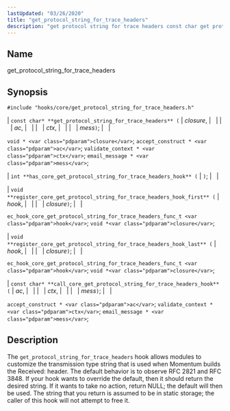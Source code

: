 ```yaml
---
lastUpdated: "03/26/2020"
title: "get_protocol_string_for_trace_headers"
description: "get protocol string for trace headers const char get protocol string for trace headers closure ac ctx mess void closure accept construct ac validate context ctx email message mess int has core get protocol string for trace headers hook void register core get protocol string for trace headers hook first..."
---
```


<a name="hooks.core.get_protocol_string_for_trace_headers"></a> 
## Name

get_protocol_string_for_trace_headers

## Synopsis

`#include "hooks/core/get_protocol_string_for_trace_headers.h"`

| `const char* **get_protocol_string_for_trace_headers** (` | <var class="pdparam">closure</var>, |   |
|   | <var class="pdparam">ac</var>, |   |
|   | <var class="pdparam">ctx</var>, |   |
|   | <var class="pdparam">mess</var>`)`; |   |

`void * <var class="pdparam">closure</var>`;
`accept_construct * <var class="pdparam">ac</var>`;
`validate_context * <var class="pdparam">ctx</var>`;
`email_message * <var class="pdparam">mess</var>`;

| `int **has_core_get_protocol_string_for_trace_headers_hook** (` | `)`; |   |

| `void **register_core_get_protocol_string_for_trace_headers_hook_first** (` | <var class="pdparam">hook</var>, |   |
|   | <var class="pdparam">closure</var>`)`; |   |

`ec_hook_core_get_protocol_string_for_trace_headers_func_t <var class="pdparam">hook</var>`;
`void *<var class="pdparam">closure</var>`;

| `void **register_core_get_protocol_string_for_trace_headers_hook_last** (` | <var class="pdparam">hook</var>, |   |
|   | <var class="pdparam">closure</var>`)`; |   |

`ec_hook_core_get_protocol_string_for_trace_headers_func_t <var class="pdparam">hook</var>`;
`void *<var class="pdparam">closure</var>`;

| `const char* **call_core_get_protocol_string_for_trace_headers_hook** (` | <var class="pdparam">ac</var>, |   |
|   | <var class="pdparam">ctx</var>, |   |
|   | <var class="pdparam">mess</var>`)`; |   |

`accept_construct * <var class="pdparam">ac</var>`;
`validate_context * <var class="pdparam">ctx</var>`;
`email_message * <var class="pdparam">mess</var>`;<a name="idp37349792"></a> 
## Description

The `get_protocol_string_for_trace_headers` hook allows modules to customize the transmission type string that is used when Momentum builds the Received: header. The default behavior is to observe RFC 2821 and RFC 3848\. If your hook wants to override the default, then it should return the desired string. If it wants to take no action, return NULL; the default will then be used. The string that you return is assumed to be in static storage; the caller of this hook will not attempt to free it.